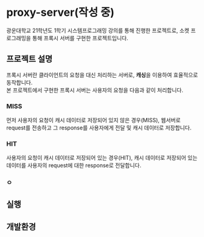 # proxy-server(작성 중)
광운대학교 21학년도 1학기 시스템프로그래밍 강의를 통해 진행한 프로젝트로, 소켓 프로그래밍을 통해 프록시 서버를 구현한 프로젝트입니다. 

## 프로젝트 설명
프록시 서버란 클라이언트의 요청을 대신 처리하는 서버로, **캐싱**을 이용하여 효율적으로 동작합니다.   
본 프로젝트에서 구현한 프록시 서버는 사용자의 요청을 다음과 같이 처리합니다.  

### MISS
먼저 사용자의 요청이 캐시 데이터로 저장되어 있지 않은 경우(MISS), 웹서버로 request를 전송하고 그 response를 사용자에게 전달 및 캐시 데이터로 저장합니다.   

### HIT
사용자의 요청이 캐시 데이터로 저장되어 있는 경우(HIT), 캐시 데이터로 저장되어 있는 데이터를 사용자의 request에 대한 response로 전달합니다.

### ㅇ

## 실행

## 개발환경
